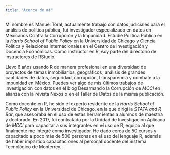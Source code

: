 ```yaml
---
title: "Acerca de mí"
---
```



Mi nombre es Manuel Toral, actualmente trabajo con datos judiciales para el análisis de política pública, fui investigador especializado en datos en Mexicanos Contra la Corrupción y la Impunidad. Estudié Política Pública en la *Harris School of Public Policy* en la Universidad de Chicago y Ciencia Política y Relaciones Internacionales en el Centro de Investigación y Docencia Económicas. Como instructor en R, soy parte del directorio de instructores de RStudio.

Llevo 6 años usando R de manera profesional en una diversidad de proyectos de temas inmobiliarios, geográficos, análisis de grandes cantidades de datos, seguridad, corrupción, transparencia y combate a la impunidad en México. Puedes ver algo de mis últimos trabajos de investigación con datos en el blog Desarmando la Corrupción de *MCCI* en alianza con la revista Nexos o en el Taller de Datos de la misma publicación.

Como docente en R, he sido el experto residente de la *Harris School of Public Policy* en la Universidad de Chicago, en la que dirigí la *STATA and R Bar*, que asesoraba en el uso de estas herramientas a alumnos de maestría y doctorado. En 2017, fui contratado por la Unidad de Investigación Aplicada de *MCCI* para capacitar a sus integrantes en el uso de R, equipo al que finalmente me integré como investigador. He dado cerca de 50 cursos y capacitado a poco más de 500 personas en el uso del lenguaje R, además de haber impartido capacitaciones al personal docente del Sistema Tecnológico de Monterrey.
